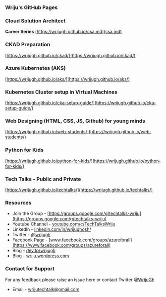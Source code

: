 ### Wriju's GitHub Pages

### Cloud Solution Architect 
**Career Series**
[https://wrijugh.github.io/csa.md](csa.md)

### CKAD Preparation

[https://wrijugh.github.io/ckad/](https://wrijugh.github.io/ckad/)

### Azure Kubernetes (AKS)

[https://wrijugh.github.io/aks/](https://wrijugh.github.io/aks/)

### Kubernetes Cluster setup in Virtual Machines

[https://wrijugh.github.io/cka-setup-guide/](https://wrijugh.github.io/cka-setup-guide/)

### Web Designing (HTML, CSS, JS, Github) for young minds

[https://wrijugh.github.io/web-students/](https://wrijugh.github.io/web-students/)

### Python for Kids

[https://wrijugh.github.io/python-for-kids/](https://wrijugh.github.io/python-for-kids/)

### Tech Talks - Public and Private

[https://wrijugh.github.io/techtalks/](https://wrijugh.github.io/techtalks/)

### Resources

- Join the Group - [https://groups.google.com/g/techtalks-wriju](https://groups.google.com/g/techtalks-wriju)
- Youtube Channel - [youtube.com/c/TechTalksWriju](https://www.youtube.com/c/TechTalksWriju?sub_confirmation=1)
- LinkedIn - [linkedin.com/in/wrijughosh/](https://www.linkedin.com/in/wrijughosh/)
- Twitter - [@wrijugh](https://twitter.com/wrijugh)
- Facebook Page - [www.facebook.com/groups/azureforall](https://www.facebook.com/groups/azureforall)
- Blog - [dev.to/wrijugh](https://dev.to/wrijugh)
- Blog - [wriju.wordpress.com](https://wriju.wordpress.com/)

### Contact for Support

For any feedback please raise an issue here or contact Twitter [@WrijuGh](https://twitter.com/wrijugh)

- Email - [wrijutechtalk@gmail.com](email:wrijutechtalk@gmail.com)

